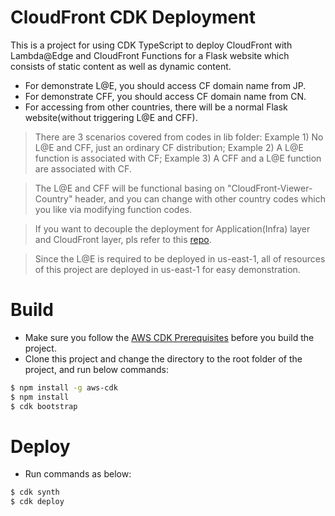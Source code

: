 # CloudFront CDK Deployment  
This is a project for using CDK TypeScript to deploy CloudFront with Lambda@Edge and CloudFront Functions for a Flask website which consists of static content as well as dynamic content.  
* For demonstrate L@E, you should access CF domain name from JP.  
* For demonstrate CFF, you should access CF domain name from CN.  
* For accessing from other countries, there will be a normal Flask website(without triggering L@E and CFF).
> There are 3 scenarios covered from codes in lib folder: Example 1) No L@E and CFF, just an ordinary CF distribution; Example 2) A L@E function is associated with CF; Example 3) A CFF and a L@E function are associated with CF.  

> The L@E and CFF will be functional basing on "CloudFront-Viewer-Country" header, and you can change with other country codes which you like via modifying function codes.  

> If you want to decouple the deployment for Application(Infra) layer and CloudFront layer, pls refer to this [repo](https://github.com/terrificdm/CloufrontCdkDemo).  

> Since the L@E is required to be deployed in us-east-1, all of resources of this project are deployed in us-east-1 for easy demonstration.

# Build
* Make sure you follow the [AWS CDK Prerequisites](https://docs.aws.amazon.com/cdk/latest/guide/work-with.html#work-with-prerequisites) before you build the project.
* Clone this project and change the directory to the root folder of the project, and run below commands:
```bash
$ npm install -g aws-cdk
$ npm install  
$ cdk bootstrap
```

# Deploy  
* Run commands as below:
```bash
$ cdk synth
$ cdk deploy
```
